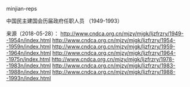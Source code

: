minjian-reps

中国民主建国会历届政府任职人员 （1949-1993）

来源（2018-05-28）：
http://www.cndca.org.cn/mjzy/mjgk/ljzfrzry/1949--1954n/index.html
http://www.cndca.org.cn/mjzy/mjgk/ljzfrzry/1954--1959n/index.html
http://www.cndca.org.cn/mjzy/mjgk/ljzfrzry/1959--1964n/index.html
http://www.cndca.org.cn/mjzy/mjgk/ljzfrzry/1964--1975n/index.html
http://www.cndca.org.cn/mjzy/mjgk/ljzfrzry/1978--1983n/index.html
http://www.cndca.org.cn/mjzy/mjgk/ljzfrzry/1983--1988n/index.html
http://www.cndca.org.cn/mjzy/mjgk/ljzfrzry/1988--1993n/index.html